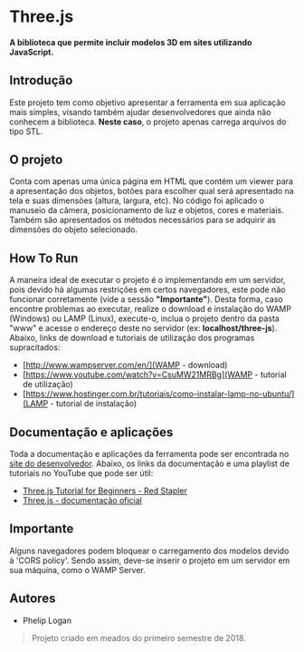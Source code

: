 # Three.js
#### A biblioteca que permite incluir modelos 3D em sites utilizando JavaScript.

## Introdução
Este projeto tem como objetivo apresentar a ferramenta em sua aplicação mais simples, visando também ajudar desenvolvedores que ainda não conhecem a biblioteca. **Neste caso**, o projeto apenas carrega arquivos do tipo STL.

## O projeto
Conta com apenas uma única página em HTML que contém um viewer para a apresentação dos objetos, botões para escolher qual será apresentado na tela e suas dimensões (altura, largura, etc). No código foi aplicado o manuseio da câmera, posicionamento de luz e objetos, cores e materiais. Também são apresentados os métodos necessários para se adquirir as dimensões do objeto selecionado.

## How To Run
A maneira ideal de executar o projeto é o implementando em um servidor, pois devido há algumas restrições em certos navegadores, este pode não funcionar corretamente (vide a sessão **"Importante"**). Desta forma, caso encontre problemas ao executar, realize o download e instalação do WAMP (Windows) ou LAMP (Linux), execute-o, inclua o projeto dentro da pasta "www" e acesse o endereço deste no servidor (ex: **localhost/three-js**). 
Abaixo, links de download e tutoriais de utilização dos programas supracitados:
- [http://www.wampserver.com/en/](WAMP - download)
- [https://www.youtube.com/watch?v=CsuMW21MRBg](WAMP - tutorial de utilização)
- [https://www.hostinger.com.br/tutoriais/como-instalar-lamp-no-ubuntu/](LAMP - tutorial de instalação)

## Documentação e aplicações
Toda a documentação e aplicações da ferramenta pode ser encontrada no [site do desenvolvedor](https://threejs.org). Abaixo, os links da documentação e uma playlist de tutoriais no YouTube que pode ser útil:
- [Three.js Tutorial for Beginners - Red Stapler](https://www.youtube.com/playlist?list=PLbu98QxRH81KkLTN00OXhD8Y-pRVgTCnM)
- [Three.js - documentação oficial](https://threejs.org/)

## Importante
Alguns navegadores podem bloquear o carregamento dos modelos devido à 'CORS policy'. Sendo assim, deve-se inserir o projeto em um servidor em sua máquina, como o WAMP Server.

## Autores
- Phelip Logan

> Projeto criado em meados do primeiro semestre de 2018.

